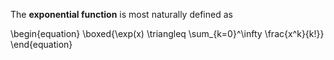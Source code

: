 The **exponential function** is most naturally defined as

\begin{equation}
\boxed{\exp(x) \triangleq \sum_{k=0}^\infty \frac{x^k}{k!}}
\end{equation}